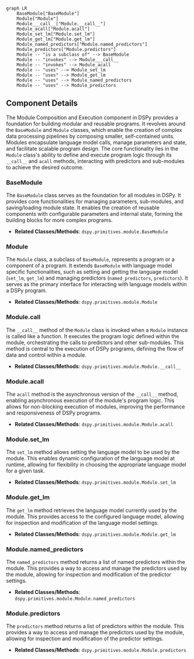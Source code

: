 ```mermaid
graph LR
    BaseModule["BaseModule"]
    Module["Module"]
    Module___call__["Module.__call__"]
    Module_acall["Module.acall"]
    Module_set_lm["Module.set_lm"]
    Module_get_lm["Module.get_lm"]
    Module_named_predictors["Module.named_predictors"]
    Module_predictors["Module.predictors"]
    Module -- "is a subclass of" --> BaseModule
    Module -- "invokes" --> Module___call__
    Module -- "invokes" --> Module_acall
    Module -- "uses" --> Module_set_lm
    Module -- "uses" --> Module_get_lm
    Module -- "uses" --> Module_named_predictors
    Module -- "uses" --> Module_predictors
```

## Component Details

The Module Composition and Execution component in DSPy provides a foundation for building modular and reusable programs. It revolves around the `BaseModule` and `Module` classes, which enable the creation of complex data processing pipelines by composing smaller, self-contained units. Modules encapsulate language model calls, manage parameters and state, and facilitate scalable program design. The core functionality lies in the `Module` class's ability to define and execute program logic through its `__call__` and `acall` methods, interacting with predictors and sub-modules to achieve the desired outcome.

### BaseModule
The `BaseModule` class serves as the foundation for all modules in DSPy. It provides core functionalities for managing parameters, sub-modules, and saving/loading module state. It enables the creation of reusable components with configurable parameters and internal state, forming the building blocks for more complex programs.
- **Related Classes/Methods**: `dspy.primitives.module.BaseModule`

### Module
The `Module` class, a subclass of `BaseModule`, represents a program or a component of a program. It extends `BaseModule` with language model specific functionalities, such as setting and getting the language model (`set_lm`, `get_lm`) and managing predictors (`named_predictors`, `predictors`). It serves as the primary interface for interacting with language models within a DSPy program.
- **Related Classes/Methods**: `dspy.primitives.module.Module`

### Module.__call__
The `__call__` method of the `Module` class is invoked when a `Module` instance is called like a function. It executes the program logic defined within the module, orchestrating the calls to predictors and other sub-modules. This method is central to the execution of DSPy programs, defining the flow of data and control within a module.
- **Related Classes/Methods**: `dspy.primitives.module.Module.__call__`

### Module.acall
The `acall` method is the asynchronous version of the `__call__` method, enabling asynchronous execution of the module's program logic. This allows for non-blocking execution of modules, improving the performance and responsiveness of DSPy programs.
- **Related Classes/Methods**: `dspy.primitives.module.Module.acall`

### Module.set_lm
The `set_lm` method allows setting the language model to be used by the module. This enables dynamic configuration of the language model at runtime, allowing for flexibility in choosing the appropriate language model for a given task.
- **Related Classes/Methods**: `dspy.primitives.module.Module.set_lm`

### Module.get_lm
The `get_lm` method retrieves the language model currently used by the module. This provides access to the configured language model, allowing for inspection and modification of the language model settings.
- **Related Classes/Methods**: `dspy.primitives.module.Module.get_lm`

### Module.named_predictors
The `named_predictors` method returns a list of named predictors within the module. This provides a way to access and manage the predictors used by the module, allowing for inspection and modification of the predictor settings.
- **Related Classes/Methods**: `dspy.primitives.module.Module.named_predictors`

### Module.predictors
The `predictors` method returns a list of predictors within the module. This provides a way to access and manage the predictors used by the module, allowing for inspection and modification of the predictor settings.
- **Related Classes/Methods**: `dspy.primitives.module.Module.predictors`
